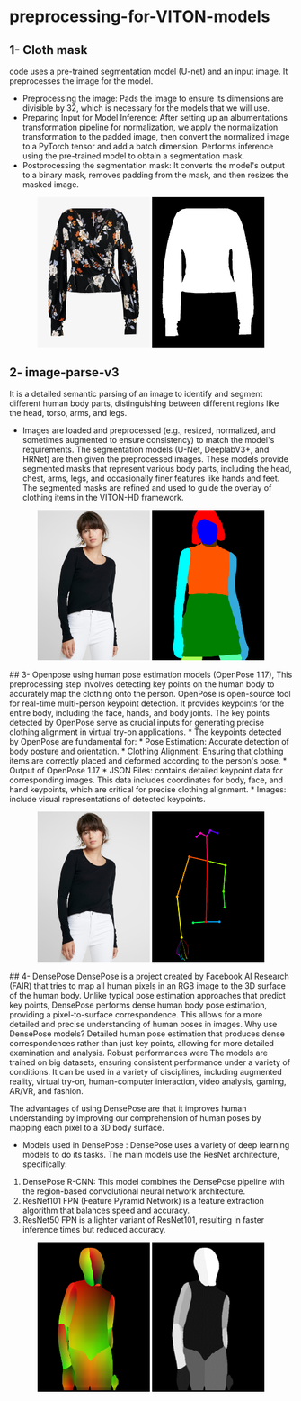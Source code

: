# preprocessing-for-VITON-models
## 1- Cloth mask
code uses a pre-trained segmentation model (U-net) and an input image.
It preprocesses the image for the model.
* Preprocessing the image: 
Pads the image to ensure its dimensions are divisible by 32, which is necessary for the models that we will use.
* Preparing Input for Model Inference: 
After setting up an albumentations transformation pipeline for normalization, we apply the normalization transformation to the padded image, then convert the normalized image to a PyTorch tensor and add a batch dimension.
Performs inference using the pre-trained model to obtain a segmentation mask.
* Postprocessing the segmentation mask: It converts the model's output to a binary mask, removes padding from the mask, and then resizes the masked image.
<p align="middle">     
    <img src="https://github.com/Aalaa4444/preprocessing-for-VITON-models/blob/main/cloth_mask/cloth.jpg" width="200">     
    <img src="https://github.com/Aalaa4444/preprocessing-for-VITON-models/blob/main/cloth_mask/cloth-mask.jpg" width="200">    
</p>

## 2- image-parse-v3
It is a detailed semantic parsing of an image to identify and segment different human body parts, distinguishing between different regions like the head, torso, arms, and legs.
* Images are loaded and preprocessed (e.g., resized, normalized, and sometimes augmented to ensure consistency) to match the model's requirements. The segmentation models (U-Net, DeeplabV3+, and HRNet) are then given the preprocessed images. These models provide segmented masks that represent various body parts, including the head, chest, arms, legs, and occasionally finer features like hands and feet. The segmented masks are refined and used to guide the overlay of clothing items in the VITON-HD framework.
<p align="middle">     
    <img src="https://github.com/Aalaa4444/preprocessing-for-VITON-models/blob/main/test_img.jpg" width="200">     
    <img src="https://github.com/Aalaa4444/preprocessing-for-VITON-models/blob/main/image_parse/densepose.png" width="200">    
</p>
## 3- Openpose
using human pose estimation models (OpenPose 1.17), This preprocessing step involves detecting key points on the human body to accurately map the clothing onto the person.
OpenPose is open-source tool for real-time multi-person keypoint detection. It provides keypoints for the entire body, including the face, hands, and body joints. The key points detected by OpenPose serve as crucial inputs for generating precise clothing alignment in virtual try-on applications. 
* The keypoints detected by OpenPose are fundamental for:
  * Pose Estimation: Accurate detection of body posture and orientation.
  *  Clothing Alignment: Ensuring that clothing items are correctly placed and deformed according to the person's pose.
* Output of OpenPose 1.17
  *	JSON Files: contains detailed keypoint data for corresponding images. This data includes coordinates for body, face, and hand keypoints, which are critical for precise clothing alignment.
  * Images:  include visual representations of detected keypoints.
<p align="middle">     
    <img src="https://github.com/Aalaa4444/preprocessing-for-VITON-models/blob/main/test_img.jpg" width="200">     
    <img src="https://github.com/Aalaa4444/preprocessing-for-VITON-models/blob/main/openpose/openpose.png" width="200">    
</p>
## 4- DensePose
DensePose is a project created by Facebook AI Research (FAIR) that tries to map all human pixels in an RGB image to the 3D surface of the human body.
Unlike typical pose estimation approaches that predict key points, DensePose performs dense human body pose estimation, providing a pixel-to-surface correspondence. This allows for a more detailed and precise understanding of human poses in images.
Why use DensePose models? Detailed human pose estimation that produces dense correspondences rather than just key points, allowing for more detailed examination and analysis.
Robust performances were The models are trained on big datasets, ensuring consistent performance under a variety of conditions.
It can be used in a variety of disciplines, including augmented reality, virtual try-on, human-computer interaction, video analysis, gaming, AR/VR, and fashion.

The advantages of using DensePose are that it improves human understanding by improving our comprehension of human poses by mapping each pixel to a 3D body surface.
* Models used in DensePose : 
DensePose uses a variety of deep learning models to do its tasks. The main models use the ResNet architecture, specifically:
1. DensePose R-CNN: This model combines the DensePose pipeline with the region-based convolutional neural network architecture.
2. ResNet101 FPN (Feature Pyramid Network) is a feature extraction algorithm that balances speed and accuracy.
3. ResNet50 FPN is a lighter variant of ResNet101, resulting in faster inference times but reduced accuracy.
<p align="middle">     
    <img src="https://github.com/Aalaa4444/preprocessing-for-VITON-models/blob/main/densepose/densepose_output.png" width="200">     
    <img src="https://github.com/Aalaa4444/preprocessing-for-VITON-models/blob/main/densepose/image.png" width="200">    
</p>
